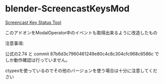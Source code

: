 # blender-ScreencastKeysMod

[Screencast Key Status Tool](http://wiki.blender.org/index.php/Extensions:2.6/Py/Scripts/3D_interaction/Screencast_Key_Status_Tool, "Screencast Key Status Tool")

このアドオンをModalOperator中のイベントも取得出来るように改造したもの

注意事項:

公式の2.74 と commit 87b6d3c7960461249e80c4c8c304cfc968c6586c でしか動作確認は行っていません。

ctypesを使っているのでその他のバージョンを使う場合は十分に注意してください